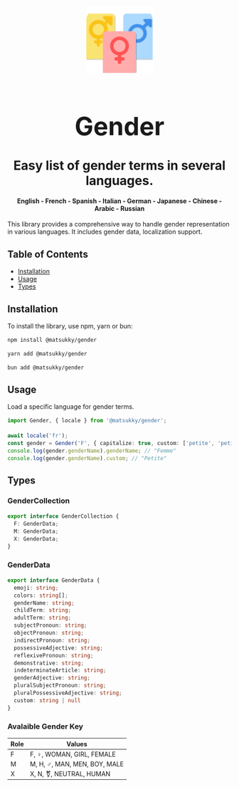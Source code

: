 <div align="center">
    <h1 style="border-bottom: none">
        <img src="./gender.svg" width="150" height="150">
        <b>
            <h1>Gender</h1>
        </b>
        Easy list of gender terms in several languages.
        <br>
        <h4>English - French - Spanish - Italian - German - Japanese - Chinese - Arabic - Russian</h4>
    </h1>
</div>

This library provides a comprehensive way to handle gender representation in various languages. It includes gender data, localization support.

## Table of Contents

- [Installation](#installation)
- [Usage](#usage)
- [Types](#types)

## Installation

To install the library, use npm, yarn or bun:

```bash
npm install @matsukky/gender
```
```bash
yarn add @matsukky/gender
```
```bash
bun add @matsukky/gender
```

## Usage

Load a specific language for gender terms.

```typescript
import Gender, { locale } from '@matsukky/gender';

await locale('fr');
const gender = Gender('F', { capitalize: true, custom: ['petite', 'petit·e', 'petit'] })
console.log(gender.genderName).genderName; // "Femme"
console.log(gender.genderName).custom; // "Petite"

```

## Types

### GenderCollection

```typescript
export interface GenderCollection {
  F: GenderData;
  M: GenderData;
  X: GenderData;
}
```

### GenderData

```typescript
export interface GenderData {
  emoji: string;
  colors: string[];
  genderName: string;
  childTerm: string;
  adultTerm: string;
  subjectPronoun: string;
  objectPronoun: string;
  indirectPronoun: string;
  possessiveAdjective: string;
  reflexivePronoun: string;
  demonstrative: string;
  indeterminateArticle: string;
  genderAdjective: string;
  pluralSubjectPronoun: string;
  pluralPossessiveAdjective: string;
  custom: string | null
}
```

### Avalaible Gender Key
| Role | Values                                    |
|------|-------------------------------------------|
| F    | F, ♀, WOMAN, GIRL, FEMALE                |
| M    | M, H, ♂, MAN, MEN, BOY, MALE             |
| X    | X, N, ⚧, NEUTRAL, HUMAN                  |

